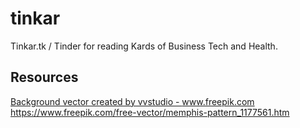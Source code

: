# tinkar
Tinkar.tk / Tinder for reading Kards of Business Tech and Health. 


## Resources
<a href="https://www.freepik.com/free-photos-vectors/background">Background vector created by vvstudio - www.freepik.com</a>
https://www.freepik.com/free-vector/memphis-pattern_1177561.htm


